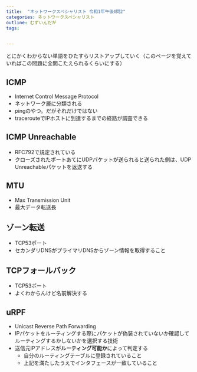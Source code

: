 ```yaml
---
title:  "ネットワークスペシャリスト 令和1年午後Ⅱ問2"
categories: ネットワークスペシャリスト
outline: むずいんだが
tags:


---
```



とにかくわからない単語をひたすらリストアップしていく（このページを覚えていればこの問題に全問こたえられるくらいにする）


## ICMP

- Internet Control Message Protocol
- ネットワーク層に分類される
- pingのやつ。だがそれだけではない
- tracerouteでIPホストに到達するまでの経路が調査できる

## ICMP Unreachable

- RFC792で規定されている
- クローズされたポートあてにUDPパケットが送られると送られた側は、UDP Unreachableパケットを返送する

## MTU

- Max Transmission Unit
- 最大データ転送長


## ゾーン転送

- TCP53ポート
- セカンダリDNSがプライマリDNSからゾーン情報を取得すること

## TCPフォールバック

- TCP53ポート
- よくわからんけど名前解決する

## uRPF

- Unicast Reverse Path Forwarding
- IPパケットをルーティングする際にパケットが偽装されていないか確認してルーティングするかしないかを選択する技術
- 送信元IPアドレスが**ルーティング可能か**によって判定する
  - 自分のルーティングテーブルに登録されていること
  - 上記を満たしたうえでインタフェースが一致していること




